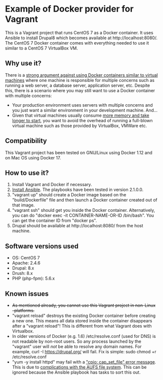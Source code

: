 
Example of Docker provider for Vagrant
======================================
This is a Vagrant project that runs CentOS 7 as a Docker container.  It uses
Ansible to install Drupal8 which becomes available at http://localhost:8080/.
The CentOS 7 Docker container comes with everything needed to use it similar
to a CentOS 7 VirtualBox VM.

Why use it?
-----------
There is a [strong argument against using Docker containers similar to virtual
machines](http://techblog.constantcontact.com/devops/a-tale-of-three-docker-anti-patterns/)
where one machine is responsible for multiple concerns such as running a
web server, a database server, application server, etc.  Despite this, there is a
scenario where you may still want to use a Docker container with multiple
concerns:
* Your production environment uses servers with multiple concerns and you just
want a similar environment in your development machine.  And...
* Given that virtual machines usually consume [more memory and take longer to
start](https://www.slideshare.net/Flux7Labs/performance-of-docker-vs-vms), you
want to avoid the overhead of running a full-blown virtual machine such as those
provided by VirtualBox, VMWare etc.

Compatibility
-------------
This Vagrant project has been tested on GNU/Linux using Docker 1.12 and on Mac OS
using Docker 17.

How to use it?
--------------
1. Install Vagrant and Docker if necessary.
2. [Install Ansible](http://docs.ansible.com/ansible/intro_installation.html).
The playbooks have been tested in version 2.1.0.0.
3. "vagrant up" should create a Docker image based on the "build/Dockerfile"
file and then launch a Docker container created out of that image.
4. "vagrant ssh" should get you inside the Docker container.  Alternatively, you
can do "docker exec -it CONTAINER-NAME-OR-ID /bin/bash".  You can get the
container ID from "docker ps".
5. Drupal should be available at http://localhost:8080/ from the host machine.

Software versions used
----------------------
* OS: CentOS 7
* Apache: 2.4.6
* Drupal: 8.x
* Drush: 8.x
* PHP (php-fpm): 5.6.x

Known issues
------------
* ~~As mentioned already, you cannot use this Vagrant project in non-Linux
-platforms.~~
* "vagrant reload" destroys the existing Docker container before creating a
new one.  This means all data stored inside the container disappears after
a "vagrant reload"!  This is different from what Vagrant does with Virtualbox.
* In older versions of Docker (e.g. 1.6) /etc/resolve.conf (used for DNS) is not
readable by non-root users.  So any process launched by the "vagrant" user will
*not* be able to resolve any domain names.  For example,
curl -I https://drupal.org/ will fail.  Fix is simple:
sudo chmod +r /etc/resolve.conf
* "yum -y install httpd" may fail with a ["cpio: cap_set_file" error message](https://hub.docker.com/r/centos/httpd/builds/baybetifj2mnnq8wzszdik8/).
This is due to [complications with the AUFS file system](https://github.com/docker/docker/issues/6980).
This can be ignored because the Ansible playbook has tasks to sort this out.
